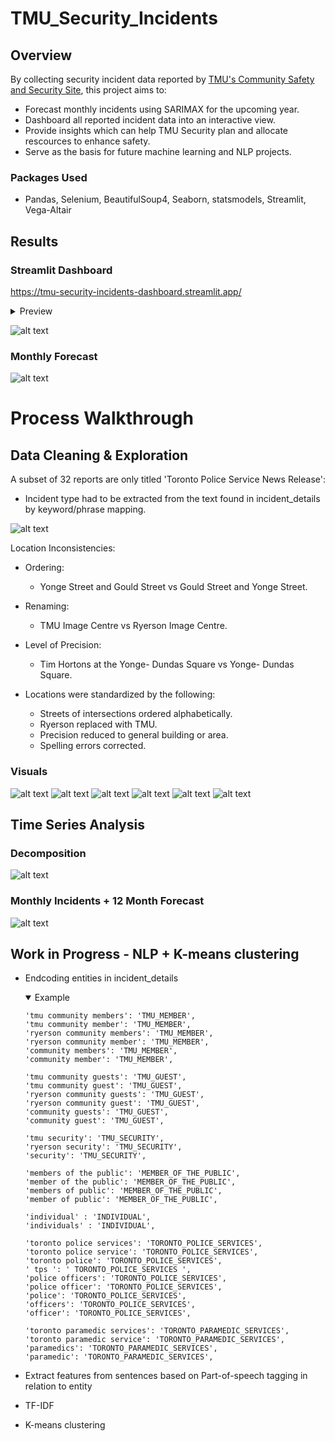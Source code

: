 # TMU_Security_Incidents
## Overview
By collecting security incident data reported by [TMU's Community Safety and Security Site](https://www.torontomu.ca/community-safety-security/security-incidents/list-of-security-incidents/), this project aims to:
- Forecast monthly incidents using SARIMAX for the upcoming year.
- Dashboard all reported incident data into an interactive view.
- Provide insights which can help TMU Security plan and allocate rescources to enhance safety.
- Serve as the basis for future machine learning and NLP projects.

### Packages Used
- Pandas, Selenium, BeautifulSoup4, Seaborn, statsmodels, Streamlit, Vega-Altair

## Results

### Streamlit Dashboard
https://tmu-security-incidents-dashboard.streamlit.app/

  <details>
  <summary>Preview</summary>
    
  ![alt text](https://github.com/timothycho01/TMU_Security_Incidents/blob/main/readme_visuals/dashboard.png?raw=true)
  
  </details>

![alt text](https://github.com/timothycho01/TMU_Security_Incidents/blob/main/readme_visuals/dashboard_demo.gif?raw=true)

### Monthly Forecast
![alt text](https://github.com/timothycho01/TMU_Security_Incidents/blob/main/readme_visuals/monthly_history_and_forecast.png?raw=true)

# Process Walkthrough
## Data Cleaning & Exploration
A subset of 32 reports are only titled 'Toronto Police Service News Release':
- Incident type had to be extracted from the text found in incident_details by keyword/phrase mapping.

![alt text](https://github.com/timothycho01/TMU_Security_Incidents/blob/main/readme_visuals/incidents_from_news_releases.png?raw=true)

Location Inconsistencies:
- Ordering:
  - Yonge Street and Gould Street vs Gould Street and Yonge Street.

- Renaming:
  - TMU Image Centre vs Ryerson Image Centre.

- Level of Precision:
  - Tim Hortons at the Yonge- Dundas Square vs Yonge- Dundas Square.
    
- Locations were standardized by the following:
  - Streets of intersections ordered alphabetically.
  - Ryerson replaced with TMU.
  - Precision reduced to general building or area.
  - Spelling errors corrected.

### Visuals
![alt text](https://github.com/timothycho01/TMU_Security_Incidents/blob/main/readme_visuals/incidents_by_location.png?raw=true)
![alt text](https://github.com/timothycho01/TMU_Security_Incidents/blob/main/readme_visuals/incidents_by_type.png?raw=true)
![alt text](https://github.com/timothycho01/TMU_Security_Incidents/blob/main/readme_visuals/incidents_by_hour.png?raw=true)
![alt text](https://github.com/timothycho01/TMU_Security_Incidents/blob/main/readme_visuals/incidents_by_weekday.png?raw=true)
![alt text](https://github.com/timothycho01/TMU_Security_Incidents/blob/main/readme_visuals/incidents_by_month.png?raw=true)
![alt text](https://github.com/timothycho01/TMU_Security_Incidents/blob/main/readme_visuals/incidents_by_year.png?raw=true)

## Time Series Analysis
### Decomposition
![alt text](https://github.com/timothycho01/TMU_Security_Incidents/blob/main/readme_visuals/decomposition.png?raw=true)

### Monthly Incidents + 12 Month Forecast
![alt text](https://github.com/timothycho01/TMU_Security_Incidents/blob/main/readme_visuals/monthly_history_and_forecast.png?raw=true)

## Work in Progress - NLP + K-means clustering 
- Endcoding entities in incident_details
  <details open>
  <summary>Example</summary>

  ```
  'tmu community members': 'TMU_MEMBER',
  'tmu community member': 'TMU_MEMBER',
  'ryerson community members': 'TMU_MEMBER',
  'ryerson community member': 'TMU_MEMBER',
  'community members': 'TMU_MEMBER',
  'community member': 'TMU_MEMBER',

  'tmu community guests': 'TMU_GUEST',
  'tmu community guest': 'TMU_GUEST',
  'ryerson community guests': 'TMU_GUEST',
  'ryerson community guest': 'TMU_GUEST',
  'community guests': 'TMU_GUEST',
  'community guest': 'TMU_GUEST',

  'tmu security': 'TMU_SECURITY',
  'ryerson security': 'TMU_SECURITY',
  'security': 'TMU_SECURITY',

  'members of the public': 'MEMBER_OF_THE_PUBLIC',
  'member of the public': 'MEMBER_OF_THE_PUBLIC',
  'members of public': 'MEMBER_OF_THE_PUBLIC',
  'member of public': 'MEMBER_OF_THE_PUBLIC',

  'individual' : 'INDIVIDUAL',
  'individuals' : 'INDIVIDUAL',

  'toronto police services': 'TORONTO_POLICE_SERVICES',
  'toronto police service': 'TORONTO_POLICE_SERVICES',
  'toronto police': 'TORONTO_POLICE_SERVICES',
  ' tps ': ' TORONTO_POLICE_SERVICES ',
  'police officers': 'TORONTO_POLICE_SERVICES',
  'police officer': 'TORONTO_POLICE_SERVICES',
  'police': 'TORONTO_POLICE_SERVICES',
  'officers': 'TORONTO_POLICE_SERVICES',
  'officer': 'TORONTO_POLICE_SERVICES',

  'toronto paramedic services': 'TORONTO_PARAMEDIC_SERVICES',
  'toronto paramedic service': 'TORONTO_PARAMEDIC_SERVICES',
  'paramedics': 'TORONTO_PARAMEDIC_SERVICES',
  'paramedic': 'TORONTO_PARAMEDIC_SERVICES',
  ```
  </details>
- Extract features from sentences based on Part-of-speech tagging in relation to entity
- TF-IDF
- K-means clustering
